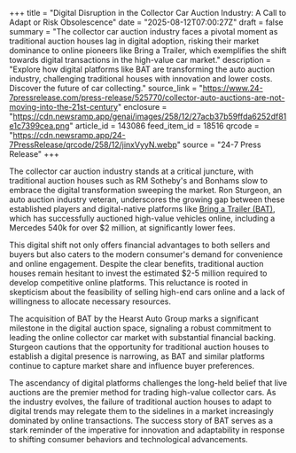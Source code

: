 +++
title = "Digital Disruption in the Collector Car Auction Industry: A Call to Adapt or Risk Obsolescence"
date = "2025-08-12T07:00:27Z"
draft = false
summary = "The collector car auction industry faces a pivotal moment as traditional auction houses lag in digital adoption, risking their market dominance to online pioneers like Bring a Trailer, which exemplifies the shift towards digital transactions in the high-value car market."
description = "Explore how digital platforms like BAT are transforming the auto auction industry, challenging traditional houses with innovation and lower costs. Discover the future of car collecting."
source_link = "https://www.24-7pressrelease.com/press-release/525770/collector-auto-auctions-are-not-moving-into-the-21st-century"
enclosure = "https://cdn.newsramp.app/genai/images/258/12/27acb37b59ffda6252df81e1c7399cea.png"
article_id = 143086
feed_item_id = 18516
qrcode = "https://cdn.newsramp.app/24-7PressRelease/qrcode/258/12/jinxVyyN.webp"
source = "24-7 Press Release"
+++

<p>The collector car auction industry stands at a critical juncture, with traditional auction houses such as RM Sotheby's and Bonhams slow to embrace the digital transformation sweeping the market. Ron Sturgeon, an auto auction industry veteran, underscores the growing gap between these established players and digital-native platforms like <a href="https://bringatrailer.com" rel="nofollow" target="_blank">Bring a Trailer (BAT)</a>, which has successfully auctioned high-value vehicles online, including a Mercedes 540k for over $2 million, at significantly lower fees.</p><p>This digital shift not only offers financial advantages to both sellers and buyers but also caters to the modern consumer's demand for convenience and online engagement. Despite the clear benefits, traditional auction houses remain hesitant to invest the estimated $2-5 million required to develop competitive online platforms. This reluctance is rooted in skepticism about the feasibility of selling high-end cars online and a lack of willingness to allocate necessary resources.</p><p>The acquisition of BAT by the Hearst Auto Group marks a significant milestone in the digital auction space, signaling a robust commitment to leading the online collector car market with substantial financial backing. Sturgeon cautions that the opportunity for traditional auction houses to establish a digital presence is narrowing, as BAT and similar platforms continue to capture market share and influence buyer preferences.</p><p>The ascendancy of digital platforms challenges the long-held belief that live auctions are the premier method for trading high-value collector cars. As the industry evolves, the failure of traditional auction houses to adapt to digital trends may relegate them to the sidelines in a market increasingly dominated by online transactions. The success story of BAT serves as a stark reminder of the imperative for innovation and adaptability in response to shifting consumer behaviors and technological advancements.</p>